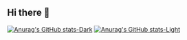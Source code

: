 ## Hi there 👋
[![Anurag's GitHub stats-Dark](https://github-readme-stats.vercel.app/api?username=AmirLayegh&show_icons=true&theme=dark#gh-dark-mode-only)](https://github.com/AmirLayegh/github-readme-stats#gh-dark-mode-only)
[![Anurag's GitHub stats-Light](https://github-readme-stats.vercel.app/api?username=AmirLayegha&show_icons=true&theme=default#gh-light-mode-only)](https://github.com/AmirLayegh/github-readme-stats#gh-light-mode-only)
<!--
**AmirLayegh/AmirLayegh** is a ✨ _special_ ✨ repository because its `README.md` (this file) appears on your GitHub profile.

Here are some ideas to get you started:

- 🔭 I’m currently working on ...
- 🌱 I’m currently learning ...
- 👯 I’m looking to collaborate on ...
- 🤔 I’m looking for help with ...
- 💬 Ask me about ...
- 📫 How to reach me: ...
- 😄 Pronouns: ...
- ⚡ Fun fact: ...
-->
